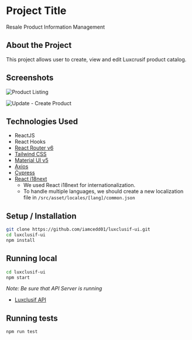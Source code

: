 # Project Title

Resale Product Information Management

## About the Project

This project allows user to create, view and edit Luxcrusif product catalog.

## Screenshots
![Product Listing](https://user-images.githubusercontent.com/86236751/155505848-b8fef34b-f5a5-4eba-a21e-6c0f1b186dc9.png)

![Update - Create Product](https://user-images.githubusercontent.com/86236751/155505906-4071503b-bdae-48b3-b683-edf35dc346b0.png)

## Technologies Used

-   ReactJS
-   React Hooks
-   [React Router v6](https://reactrouter.com/)
-   [Tailwind CSS](https://tailwindcss.com/)
-   [Material UI v5](https://mui.com/)
-   [Axios](https://github.com/axios/axios)
-   [Cypress](https://www.cypress.io/)
-   [React i18next](https://react.i18next.com/)
    - We used React i18next for internationalization.
    - To handle multiple languages, we should create a new localization file in `/src/asset/locales/[lang]/common.json`

## Setup / Installation

```bash
git clone https://github.com/iamcedd01/luxclusif-ui.git
cd luxclusif-ui
npm install
```

## Running local
```bash
cd luxclusif-ui
npm start
```

_Note: Be sure that API Server is running_
- [Luxclusif API](https://github.com/iamcedd01/luxclusif-api.git)

## Running tests

```bash
npm run test
```
